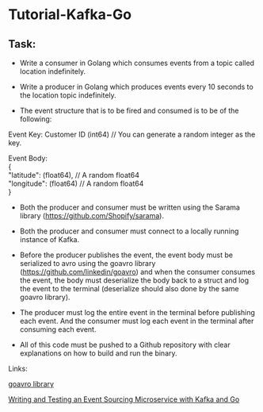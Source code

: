 # Tutorial-Kafka-Go
## Task:

- Write a consumer in Golang which consumes events from a topic called location indefinitely.

- Write a producer in Golang which produces events every 10 seconds to the location topic indefinitely.

- The event structure that is to be fired and consumed is to be of the following:

Event Key: Customer ID (int64) // You can generate a random integer as the key.<br>

Event Body:<br>
{<br>
       "latitude": (float64), // A random float64<br>
       "longitude": (float64) // A random float64<br>
}<br>

- Both the producer and consumer must be written using the Sarama library (https://github.com/Shopify/sarama).

- Both the producer and consumer must connect to a locally running instance of Kafka.

- Before the producer publishes the event, the event body must be serialized to avro using the goavro library (https://github.com/linkedin/goavro) and when the consumer consumes the event, the body must deserialize the body back to a struct and log the event to the terminal (deserialize should also done by the same goavro library).

- The producer must log the entire event in the terminal before publishing each event. And the consumer must log each event in the terminal after consuming each event.

- All of this code must be pushed to a Github repository with clear explanations on how to build and run the binary.



Links:

[goavro library](github.com/linkedin/goavro)

[Writing and Testing an Event Sourcing Microservice with Kafka and Go](https://semaphoreci.com/community/tutorials/writing-and-testing-an-event-sourcing-microservice-with-kafka-and-go)

